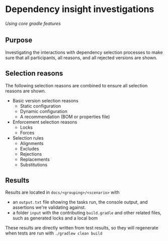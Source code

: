 # Dependency insight investigations 
###### Using core gradle features

## Purpose
Investigating the interactions with dependency selection processes to make sure that all participants, all reasons, and all rejected versions are shown. 

## Selection reasons
The following selection reasons are combined to ensure all selection reasons are shown. 

- Basic version selection reasons
    - Static configuration
    - Dynamic configuration
    - A recommendation (BOM or properties file)
- Enforcement selection reasons
    - Locks
    - Forces
- Selection rules
    - Alignments 
    - Excludes
    - Rejections
    - Replacements
    - Substitutions

## Results

Results are located in `docs/<grouping>/<scenario>` with 
- an `output.txt` file showing the tasks run, the console output, and assertions we're validating against.
- a folder `input` with the contributing `build.gradle` and other related files, such as generated locks and a local bom 

These results are directly written from test results, so they will regenerate when tests are run with `./gradlew clean build`
